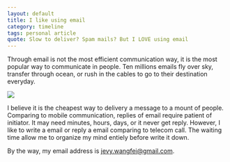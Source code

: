 ```yaml
---
layout: default
title: I like using email
category: timeline
tags: personal article
quote: Slow to deliver? Spam mails? But I LOVE using email
---
```


Through email is not the most efficient communication way, it is the most popular way to communicate in people.  Ten millions emails fly over sky, transfer through ocean, or rush in the cables to go to their destination everyday.

<img src="http://i.kinja-img.com/gawker-media/image/upload/t_original/1293058386526163783.jpg"/>

I believe it is the  cheapest way to delivery a message to a mount of people. Comparing to mobile communication, replies of email require patient of initiator. It may need minutes, hours, days, or it never get reply. However, I like  to write a email or reply a email comparing to telecom call. The waiting time allow me to organize my mind entiely before write it down. <br/>

By the way, my email address is jevy.wangfei@gmail.com.
